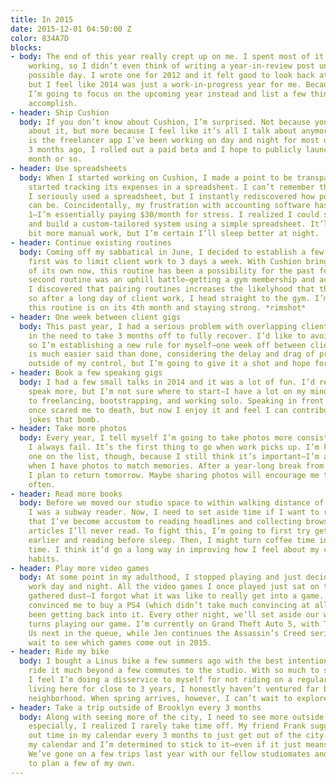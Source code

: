 ```yaml
---
title: In 2015
date: 2015-12-01 04:50:00 Z
color: 834A7D
blocks:
- body: The end of this year really crept up on me. I spent most of it heads-down
    working, so I didn’t even think of writing a year-in-review post until the last
    possible day. I wrote one for 2012 and it felt good to look back at past accomplishments,
    but I feel like 2014 was just a work-in-progress year for me. Because of this,
    I’m going to focus on the upcoming year instead and list a few things I want to
    accomplish.
- header: Ship Cushion
  body: If you don’t know about Cushion, I’m surprised. Not because you should know
    about it, but more because I feel like it’s all I talk about anymore. Cushion
    is the freelancer app I’ve been working on day and night for most of the year.
    3 months ago, I rolled out a paid beta and I hope to publicly launch in the next
    month or so.
- header: Use spreadsheets
  body: When I started working on Cushion, I made a point to be transparent, so I
    started tracking its expenses in a spreadsheet. I can’t remember the last time
    I seriously used a spreadsheet, but I instantly rediscovered how powerful they
    can be. Coincidentally, my frustration with accounting software has reached defcon
    1—I’m essentially paying $30/month for stress. I realized I could save that money
    and build a custom-tailored system using a simple spreadsheet. It’ll require a
    bit more manual work, but I’m certain I’ll sleep better at night.
- header: Continue existing routines
  body: Coming off my sabbatical in June, I decided to establish a few routines. The
    first was to limit client work to 3 days a week. With Cushion bringing in an income
    of its own now, this routine has been a possibility for the past few months. The
    second routine was an uphill battle—getting a gym membership and actually going.
    I discovered that pairing routines increases the likelyhood that they will succeed,
    so after a long day of client work, I head straight to the gym. I’m proud to say
    this routine is on its 4th month and staying strong. *rimshot*
- header: One week between client gigs
  body: This past year, I had a serious problem with overlapping client jobs, resulting
    in the need to take 3 months off to fully recover. I’d like to avoid another burnout,
    so I’m establishing a new rule for myself—one week off between client gigs. This
    is much easier said than done, considering the delay and drag of projects are
    outside of my control, but I’m going to give it a shot and hope for the best.
- header: Book a few speaking gigs
  body: I had a few small talks in 2014 and it was a lot of fun. I’d really like to
    speak more, but I’m not sure where to start—I have a lot on my mind when it comes
    to freelancing, bootstrapping, and working solo. Speaking in front of a crowd
    once scared me to death, but now I enjoy it and feel I can contribute a lot—specifically
    jokes that bomb.
- header: Take more photos
  body: Every year, I tell myself I’m going to take photos more consistently, but
    I always fail. It’s the first thing to go when work picks up. I’m keeping this
    one on the list, though, because I still think it’s important—I’m always thankful
    when I have photos to match memories. After a year-long break from Instagram,
    I plan to return tomorrow. Maybe sharing photos will encourage me to shoot more
    often.
- header: Read more books
  body: Before we moved our studio space to within walking distance of our apartment,
    I was a subway reader. Now, I need to set aside time if I want to read. I hate
    that I’ve become accustom to reading headlines and collecting browser tabs of
    articles I’ll never read. To fight this, I’m going to first try getting in bed
    earlier and reading before sleep. Then, I might turn coffee time into coffee/reading
    time. I think it’d go a long way in improving how I feel about my consumption
    habits.
- header: Play more video games
  body: At some point in my adulthood, I stopped playing and just decided that I would
    work day and night. All the video games I once played just sat on the shelf and
    gathered dust—I forgot what it was like to really get into a game. Jen recently
    convinced me to buy a PS4 (which didn’t take much convincing at all), so we’ve
    been getting back into it. Every other night, we’ll set aside our work and take
    turns playing our game. I’m currently on Grand Theft Auto 5, with The Last of
    Us next in the queue, while Jen continues the Assassin’s Creed series. I can’t
    wait to see which games come out in 2015.
- header: Ride my bike
  body: I bought a Linus bike a few summers ago with the best intentions, but didn’t
    ride it much beyond a few commutes to the studio. With so much to see in New York,
    I feel I’m doing a disservice to myself for not riding on a regular basis. After
    living here for close to 3 years, I honestly haven’t ventured far beyond my own
    neighborhood. When spring arrives, however, I can’t wait to explore.
- header: Take a trip outside of Brooklyn every 3 months
  body: Along with seeing more of the city, I need to see more outside the city. Today
    especially, I realized I rarely take time off. My friend Frank suggested blocking
    out time in my calendar every 3 months to just get out of the city. Well, I marked
    my calendar and I’m determined to stick to it—even if it just means a drive upstate.
    We’ve gone on a few trips last year with our fellow studiomates and now I’m itching
    to plan a few of my own.
---
```


